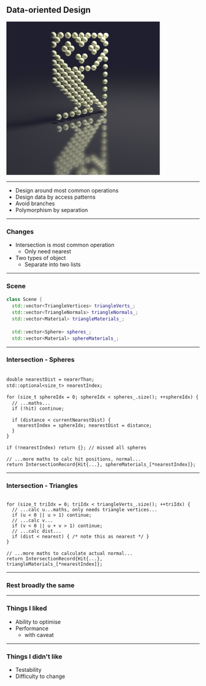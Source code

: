 <div class="white-bg">

## Data-oriented Design

<img src="images/image.owl.png" height="400" class="no-border" alt="An image of a dot-matrix owl drawn with shiny spheres">

</div>

---

<div class="white-bg">

* Design around most common operations
* Design data by access patterns
* Avoid branches
* Polymorphism by separation

</div>

---

<div class="white-bg">

### Changes

* Intersection is most common operation
  * Only need nearest
* Two types of object
  * Separate into two lists

</div>

---


### Scene <!-- .element: class="white-bg" -->

```cpp
class Scene {
  std::vector<TriangleVertices> triangleVerts_;
  std::vector<TriangleNormals> triangleNormals_;
  std::vector<Material> triangleMaterials_;

  std::vector<Sphere> spheres_;
  std::vector<Material> sphereMaterials_;
```

---

### Intersection - Spheres <!-- .element: class="white-bg" -->

<pre><code class="cpp" data-trim data-noescape>
double nearestDist = nearerThan;
std::optional&lt;size_t> nearestIndex;

<div class="fragment highlight-current-code" data-fragment-index="1">for (size_t sphereIdx = 0; sphereIdx &lt; spheres_.size(); ++sphereIdx) {
</div>  <span class="fragment highlight-current-code" data-fragment-index="2">// ...maths...</span>
<div class="fragment highlight-current-code" data-fragment-index="3">  if (!hit) continue;
</div>
<div class="fragment highlight-current-code" data-fragment-index="4">  if (distance < currentNearestDist) {
    nearestIndex = sphereIdx; nearestDist = distance;
  }
</div><div class="fragment highlight-current-code" data-fragment-index="1">}
</div>
<div class="fragment highlight-current-code" data-fragment-index="5">if (!nearestIndex) return {}; // missed all spheres
</div>
<div class="fragment highlight-current-code" data-fragment-index="6">// ...more maths to calc hit positions, normal...
return IntersectionRecord{Hit{...}, sphereMaterials_[*nearestIndex]};
</div></code></pre>

---


### Intersection - Triangles<!-- .element: class="white-bg" -->

<pre><code class="cpp" data-trim data-noescape>
<div class="fragment highlight-current-code" data-fragment-index="1">for (size_t triIdx = 0; triIdx &lt; triangleVerts_.size(); ++triIdx) {
</div><div class="fragment highlight-current-code" data-fragment-index="2">  // ...calc u...maths, only needs triangle vertices...
  if (u < 0 || u > 1) continue;
</div><div class="fragment highlight-current-code" data-fragment-index="3">  // ...calc v...
  if (v < 0 || u + v > 1) continue;
</div><div class="fragment highlight-current-code" data-fragment-index="4">  // ...calc dist...
  if (dist < nearest) { /* note this as nearest */ }
</div><div class="fragment highlight-current-code" data-fragment-index="1">} 
</div>
<div class="fragment highlight-current-code" data-fragment-index="5">// ...more maths to calculate actual normal...
return IntersectionRecord{Hit{...}, triangleMaterials_[*nearestIndex]};
</div></code></pre>
---

<div class="white-bg">

### Rest broadly the same

</div>

---

<div class="white-bg">

### Things I liked

* Ability to optimise
* Performance
  - with caveat<!-- .element: class="fragment" -->

</div>

---

<div class="white-bg">

### Things I didn't like

* Testability
* Difficulty to change

</div>
